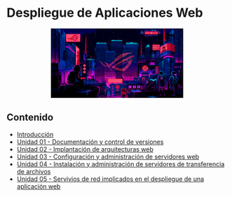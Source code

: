 # Despliegue de Aplicaciones Web

<div align=center>
<img src="../extras/cyberpunk2.gif" alt="me" width="60%">
</div>

## Contenido
- [Introducción](./introduccion/README.md)
- [Unidad 01 - Documentación y control de versiones](./unidad01/README.md)
- [Unidad 02 - Implantación de arquitecturas web](./unidad02/README.md)
- [Unidad 03 - Configuración y administración de servidores web](./unidad03/README.md)
- [Unidad 04 - Instalación y administración de servidores de transferencia de archivos](./unidad04/README.md)
- [Unidad 05 - Servivios de red implicados en el despliegue de una aplicación web](./unidad05/README.md)

